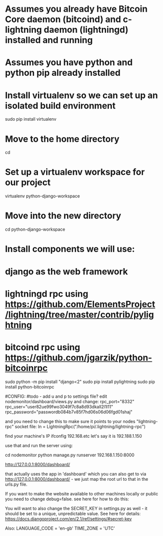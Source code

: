 # Assumes you already have Bitcoin Core daemon (bitcoind) and c-lightning daemon (lightningd) installed and running

# Assumes you have python and python pip already installed

# Install virtualenv so we can set up an isolated build environment

sudo pip install virtualenv

# Move to the home directory

cd

# Set up a virtualenv workspace for our project

virtualenv python-django-workspace

# Move into the new directory

cd python-django-workspace

# Install components we will use: 
#  django as the web framework
#  lightningd rpc using https://github.com/ElementsProject/lightning/tree/master/contrib/pylightning
#  bitcoind rpc using https://github.com/jgarzik/python-bitcoinrpc

sudo python -m pip install "django<2"
sudo pip install pylightning
sudo pip install python-bitcoinrpc 

#CONFIG:
#todo - add u and p to settings file?
edit nodemonitor/dashboard/views.py and change:
rpc_port="8332"
    rpc_user="user82ue99fwo3049f7c8a8d93dkall2l1l11"
    rpc_password="passwordb084b7v85f7hd06s06d06fgd01shaj"

and you need to change this to make sure it points to your nodes "lightning-rpc" socket file:
ln = LightningRpc("/home/pi/.lightning/lightning-rpc")

find your machine's IP
ifconfig 
192.168.etc
let's say it is 192.188.1.150

use that and run the server using:

cd nodemonitor
python manage.py runserver 192.168.1.150:8000

http://127.0.0.1:8000/dashboard/

that actually uses the app in 'dashboard' which you can also get to via http://127.0.0.1:8000/dashboard/ - we just map the root url to that in the urls.py file.

If you want to make the website available to other machines locally or public you need to change debug=false. see here for how to do this:


You will want to also change the SECRET_KEY in settings.py as well - it should be set to a unique, unpredictable value. See here for details: https://docs.djangoproject.com/en/2.1/ref/settings/#secret-key

Also: 
LANGUAGE_CODE = 'en-gb'
TIME_ZONE = 'UTC'



